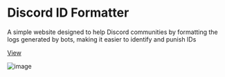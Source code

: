 # Discord ID Formatter

A simple website designed to help Discord communities by formatting the logs generated by bots, making it easier to identify and punish IDs

[View](https://vitouwu.github.io/discord-id-formatter/)

![image](https://github.com/vitoUwu/discord-id-formatter/assets/32278696/29d94e46-cd74-4cd3-9076-b0a39f599f32)
